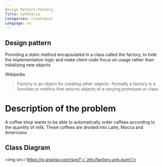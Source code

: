 ```yaml
---
Design Pattern:Factory
Title: Cafeteria
Categories: Creational
Lenguage: es
---
```


## Design pattern

Providing a static method encapsulated in a class called the factory, to hide the implementation logic and make client code focus on usage rather than initializing new objects

Wikipedia
>Factory is an object for creating other objects -formally a factory is a function or methos that returns objects of a varying prototype or class

# Description of the problem

A coffee shop wants to be able to automatically order caffees according to the quantity of milk. These coffees are divided into Latte, Mocca and Americano

## Class Diagram

<img src='https://g.graviso.com/svg?'+'./etc/factory.urm.puml'/>
